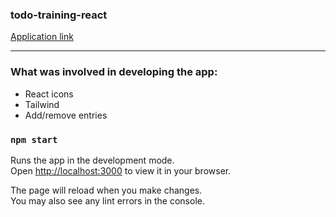### todo-training-react

[Application link](https://todo-training-react.vercel.app)
____________________________________________

### What was involved in developing the app:

- React icons
- Tailwind
- Add/remove entries

### `npm start`

Runs the app in the development mode.\
Open [http://localhost:3000](http://localhost:3000) to view it in your browser.

The page will reload when you make changes.\
You may also see any lint errors in the console.
